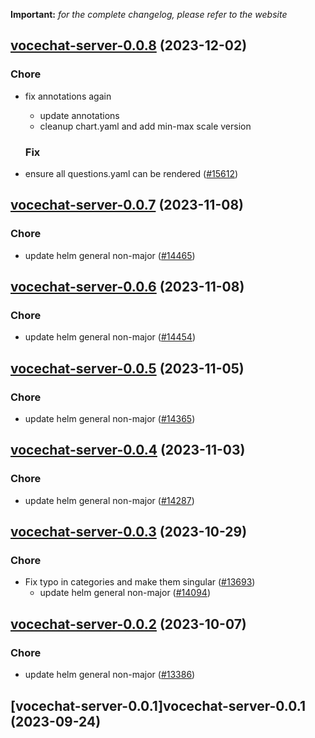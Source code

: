 **Important:**
*for the complete changelog, please refer to the website*




## [vocechat-server-0.0.8](https://github.com/truecharts/charts/compare/vocechat-server-0.0.7...vocechat-server-0.0.8) (2023-12-02)

### Chore

- fix annotations again
  - update annotations
  - cleanup chart.yaml and add min-max scale version
  
  ### Fix

- ensure all questions.yaml can be rendered ([#15612](https://github.com/truecharts/charts/issues/15612))
  
  










## [vocechat-server-0.0.7](https://github.com/truecharts/charts/compare/vocechat-server-0.0.6...vocechat-server-0.0.7) (2023-11-08)

### Chore

- update helm general non-major ([#14465](https://github.com/truecharts/charts/issues/14465))
  
  


## [vocechat-server-0.0.6](https://github.com/truecharts/charts/compare/vocechat-server-0.0.5...vocechat-server-0.0.6) (2023-11-08)

### Chore

- update helm general non-major ([#14454](https://github.com/truecharts/charts/issues/14454))
  
  


## [vocechat-server-0.0.5](https://github.com/truecharts/charts/compare/vocechat-server-0.0.4...vocechat-server-0.0.5) (2023-11-05)

### Chore

- update helm general non-major ([#14365](https://github.com/truecharts/charts/issues/14365))
  
  


## [vocechat-server-0.0.4](https://github.com/truecharts/charts/compare/vocechat-server-0.0.3...vocechat-server-0.0.4) (2023-11-03)

### Chore

- update helm general non-major ([#14287](https://github.com/truecharts/charts/issues/14287))
  
  


## [vocechat-server-0.0.3](https://github.com/truecharts/charts/compare/vocechat-server-0.0.2...vocechat-server-0.0.3) (2023-10-29)

### Chore

- Fix typo in categories and make them singular ([#13693](https://github.com/truecharts/charts/issues/13693))
  - update helm general non-major ([#14094](https://github.com/truecharts/charts/issues/14094))
  
  


## [vocechat-server-0.0.2](https://github.com/truecharts/charts/compare/vocechat-server-0.0.1...vocechat-server-0.0.2) (2023-10-07)

### Chore

- update helm general non-major ([#13386](https://github.com/truecharts/charts/issues/13386))
  
  


## [vocechat-server-0.0.1]vocechat-server-0.0.1 (2023-09-24)

